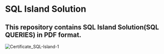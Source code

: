 # SQL Island Solution
## This repository contains SQL Island Solution(SQL QUERIES) in PDF format. 
 
![Certificate_SQL-Island-1](https://github.com/goyalvinayak/SQL-Island-Solution/assets/110285605/8741898c-e977-455d-9195-d16c7dc5506b)
